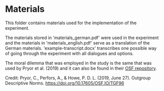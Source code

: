 # Materials

This folder contains materials used for the implementation of the experiment.

The materials stored in 'materials_german.pdf' were used in the experiment and the materials in 'materials_english.pdf' serve as a translation of the German materials. 'example-transcript.docx' transcribes one possible way of going through the experiment with all dialogues and options.

The moral dilemma that was employed in the study is the same that was used by Pryor et al. (2019) and it can also be found in their [OSF repository](https://osf.io/tgf96/).

Credit:
Pryor, C., Perfors, A., & Howe, P. D. L. (2019, June 27). Outgroup Descriptive Norms.
https://doi.org/10.17605/OSF.IO/TGF96
